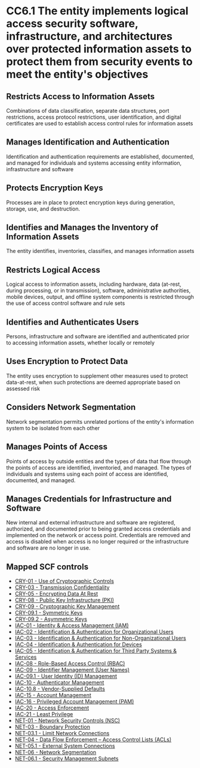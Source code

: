 # CC6.1 The entity implements logical access security software, infrastructure, and architectures over protected information assets to protect them from security events to meet the entity's objectives
## Restricts Access to Information Assets
Combinations of data classification, separate data structures, port restrictions, access protocol restrictions, user identification, and digital certificates are used to establish access control rules for information assets
## Manages Identification and Authentication
Identification and authentication requirements are established, documented, and managed for individuals and systems accessing entity information, infrastructure and software
## Protects Encryption Keys
Processes are in place to protect encryption keys during generation, storage, use, and destruction.
## Identifies and Manages the Inventory of Information Assets
The entity identifies, inventories, classifies, and manages information assets
## Restricts Logical Access
Logical access to information assets, including hardware, data (at-rest, during processing, or in transmission), software, administrative authorities, mobile devices, output, and offline system components is restricted through the use of access control software and rule sets
## Identifies and Authenticates Users
Persons, infrastructure and software are identified and authenticated prior to accessing information assets, whether locally or remotely
## Uses Encryption to Protect Data
The entity uses encryption to supplement other measures used to protect data-at-rest, when such protections are deemed appropriate based on assessed risk
## Considers Network Segmentation
Network segmentation permits unrelated portions of the entity's information system to be isolated from each other
## Manages Points of Access
Points of access by outside entities and the types of data that flow through the points of access are identified, inventoried, and managed. The types of individuals and systems using each point of access are identified, documented, and managed.
## Manages Credentials for Infrastructure and Software
New internal and external infrastructure and software are registered, authorized, and documented prior to being granted access credentials and implemented on the network or access point. Credentials are removed and access is disabled when access is no longer required or the infrastructure and software are no longer in use.
## Mapped SCF controls
- [CRY-01 - Use of Cryptographic Controls](../scf/cry-01-useofcryptographiccontrols.md)
- [CRY-03 - Transmission Confidentiality](../scf/cry-03-transmissionconfidentiality.md)
- [CRY-05 - Encrypting Data At Rest](../scf/cry-05-encryptingdataatrest.md)
- [CRY-08 - Public Key Infrastructure (PKI)](../scf/cry-08-publickeyinfrastructure(pki).md)
- [CRY-09 - Cryptographic Key Management](../scf/cry-09-cryptographickeymanagement.md)
- [CRY-09.1 - Symmetric Keys](../scf/cry-091-symmetrickeys.md)
- [CRY-09.2 - Asymmetric Keys](../scf/cry-092-asymmetrickeys.md)
- [IAC-01 - Identity & Access Management (IAM)](../scf/iac-01-identity&accessmanagement(iam).md)
- [IAC-02 - Identification & Authentication for Organizational Users](../scf/iac-02-identification&authenticationfororganizationalusers.md)
- [IAC-03 - Identification & Authentication for Non-Organizational Users](../scf/iac-03-identification&authenticationfornon-organizationalusers.md)
- [IAC-04 - Identification & Authentication for Devices](../scf/iac-04-identification&authenticationfordevices.md)
- [IAC-05 - Identification & Authentication for Third Party Systems & Services](../scf/iac-05-identification&authenticationforthirdpartysystems&services.md)
- [IAC-08 - Role-Based Access Control (RBAC)](../scf/iac-08-role-basedaccesscontrol(rbac).md)
- [IAC-09 - Identifier Management (User Names)](../scf/iac-09-identifiermanagement(usernames).md)
- [IAC-09.1 - User Identity (ID) Management](../scf/iac-091-useridentity(id)management.md)
- [IAC-10 - Authenticator Management](../scf/iac-10-authenticatormanagement.md)
- [IAC-10.8 - Vendor-Supplied Defaults](../scf/iac-108-vendor-supplieddefaults.md)
- [IAC-15 - Account Management](../scf/iac-15-accountmanagement.md)
- [IAC-16 - Privileged Account Management (PAM)](../scf/iac-16-privilegedaccountmanagement(pam).md)
- [IAC-20 - Access Enforcement](../scf/iac-20-accessenforcement.md)
- [IAC-21 - Least Privilege](../scf/iac-21-leastprivilege.md)
- [NET-01 - Network Security Controls (NSC)](../scf/net-01-networksecuritycontrols(nsc).md)
- [NET-03 - Boundary Protection](../scf/net-03-boundaryprotection.md)
- [NET-03.1 - Limit Network Connections](../scf/net-031-limitnetworkconnections.md)
- [NET-04 - Data Flow Enforcement – Access Control Lists (ACLs)](../scf/net-04-dataflowenforcement–accesscontrollists(acls).md)
- [NET-05.1 - External System Connections](../scf/net-051-externalsystemconnections.md)
- [NET-06 - Network Segmentation](../scf/net-06-networksegmentation.md)
- [NET-06.1 - Security Management Subnets](../scf/net-061-securitymanagementsubnets.md)